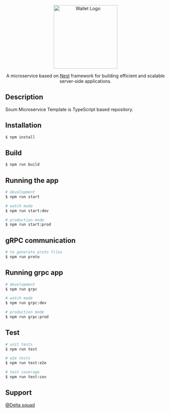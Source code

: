 <p align="center">
  <a href="https://github.com/soum-sa/template.git" target="blank"><img src="https://github.com/soum-sa/template/blob/main/img/logo.jpeg" width="200" alt="Wallet Logo" /></a>
</p>

[circleci-image]: https://img.shields.io/circleci/build/github/nestjs/nest/master?token=abc123def456
[circleci-url]: https://circleci.com/gh/nestjs/nest
  <p align="center">A microservice based on  <a href="https://docs.nestjs.com/" target="_blank">Nest</a> framework for building efficient and scalable server-side applications.</p>

## Description

Soum Microservice Template is TypeScript based repository.

## Installation

```bash
$ npm install
```

## Build

```bash
$ npm run build
```

## Running the app

```bash
# development
$ npm run start

# watch mode
$ npm run start:dev

# production mode
$ npm run start:prod
```

## gRPC communication

```bash
# to generate proto files
$ npm run proto
```

## Running grpc app

```bash
# development
$ npm run grpc

# watch mode
$ npm run grpc:dev

# production mode
$ npm run grpc:prod
```

## Test

```bash
# unit tests
$ npm run test

# e2e tests
$ npm run test:e2e

# test coverage
$ npm run test:cov
```
## Support

[@Delta squad](https://app.slack.com/client/T023CPE73N1/C03KUMA2F1V)
